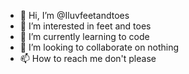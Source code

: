 - 👋 Hi, I’m @Iluvfeetandtoes
- 👀 I’m interested in feet and toes
- 🌱 I’m currently learning to code
- 💞️ I’m looking to collaborate on nothing
- 📫 How to reach me don't please

<!---
Iluvfeetandtoes/Iluvfeetandtoes is a ✨ special ✨ repository because its `README.md` (this file) appears on your GitHub profile.
You can click the Preview link to take a look at your changes.
--->
